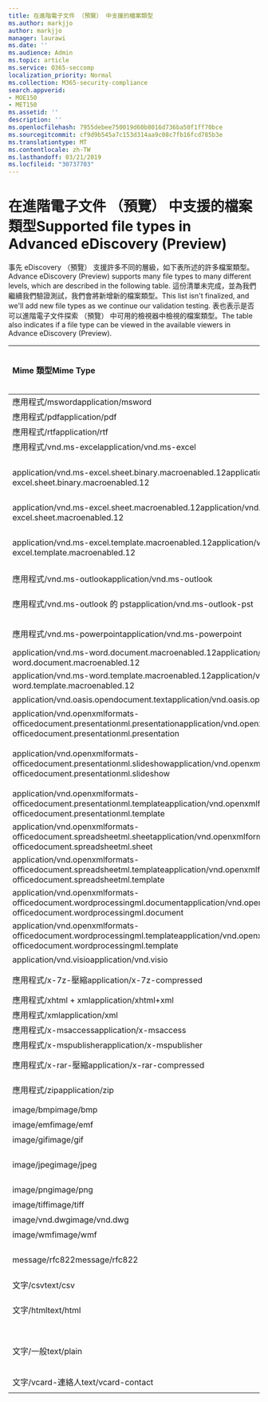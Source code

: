 ```yaml
---
title: 在進階電子文件 （預覽） 中支援的檔案類型
ms.author: markjjo
author: markjjo
manager: laurawi
ms.date: ''
ms.audience: Admin
ms.topic: article
ms.service: O365-seccomp
localization_priority: Normal
ms.collection: M365-security-compliance
search.appverid:
- MOE150
- MET150
ms.assetid: ''
description: ''
ms.openlocfilehash: 7955debee750019d60b8016d736ba50f1ff70bce
ms.sourcegitcommit: cf9d9b545a7c153d314aa9c08c7fb16fcd785b3e
ms.translationtype: MT
ms.contentlocale: zh-TW
ms.lasthandoff: 03/21/2019
ms.locfileid: "30737703"
---
```

# <a name="supported-file-types-in-advanced-ediscovery-preview"></a><span data-ttu-id="64eee-102">在進階電子文件 （預覽） 中支援的檔案類型</span><span class="sxs-lookup"><span data-stu-id="64eee-102">Supported file types in Advanced eDiscovery (Preview)</span></span>

<span data-ttu-id="64eee-103">事先 eDiscovery （預覽） 支援許多不同的層級，如下表所述的許多檔案類型。</span><span class="sxs-lookup"><span data-stu-id="64eee-103">Advance eDiscovery (Preview) supports many file types to many different levels, which are described in the following table.</span></span> <span data-ttu-id="64eee-104">這份清單未完成，並為我們繼續我們驗證測試，我們會將新增新的檔案類型。</span><span class="sxs-lookup"><span data-stu-id="64eee-104">This list isn't finalized, and we'll add new file types as we continue our validation testing.</span></span> <span data-ttu-id="64eee-105">表也表示是否可以進階電子文件探索 （預覽） 中可用的檢視器中檢視的檔案類型。</span><span class="sxs-lookup"><span data-stu-id="64eee-105">The table also indicates if a file type can be viewed in the available viewers in Advance eDiscovery (Preview).</span></span>

| <span data-ttu-id="64eee-106">Mime 類型</span><span class="sxs-lookup"><span data-stu-id="64eee-106">Mime Type</span></span> | <span data-ttu-id="64eee-107">檔案類別</span><span class="sxs-lookup"><span data-stu-id="64eee-107">File class</span></span> | <span data-ttu-id="64eee-108">原生檢視器</span><span class="sxs-lookup"><span data-stu-id="64eee-108">Native viewer</span></span> | <span data-ttu-id="64eee-109">文字檢視器</span><span class="sxs-lookup"><span data-stu-id="64eee-109">Text viewer</span></span> | <span data-ttu-id="64eee-110">加上註解檢視器</span><span class="sxs-lookup"><span data-stu-id="64eee-110">Annotate viewer</span></span> | <span data-ttu-id="64eee-111">容器擷取</span><span class="sxs-lookup"><span data-stu-id="64eee-111">Container extraction</span></span> | <span data-ttu-id="64eee-112">延伸模組</span><span class="sxs-lookup"><span data-stu-id="64eee-112">Extensions</span></span> |
| :- | :- | :- | :- | :- | :- | :- |
| <span data-ttu-id="64eee-113">應用程式/msword</span><span class="sxs-lookup"><span data-stu-id="64eee-113">application/msword</span></span> | <span data-ttu-id="64eee-114">Document</span><span class="sxs-lookup"><span data-stu-id="64eee-114">Document</span></span> | <span data-ttu-id="64eee-115">是</span><span class="sxs-lookup"><span data-stu-id="64eee-115">Yes</span></span> | <span data-ttu-id="64eee-116">是</span><span class="sxs-lookup"><span data-stu-id="64eee-116">Yes</span></span> | <span data-ttu-id="64eee-117">是</span><span class="sxs-lookup"><span data-stu-id="64eee-117">Yes</span></span> | <span data-ttu-id="64eee-118">否</span><span class="sxs-lookup"><span data-stu-id="64eee-118">No</span></span> | <span data-ttu-id="64eee-119">.doc;.dat</span><span class="sxs-lookup"><span data-stu-id="64eee-119">.doc; .dat</span></span> |
| <span data-ttu-id="64eee-120">應用程式/pdf</span><span class="sxs-lookup"><span data-stu-id="64eee-120">application/pdf</span></span> | <span data-ttu-id="64eee-121">Document</span><span class="sxs-lookup"><span data-stu-id="64eee-121">Document</span></span> | <span data-ttu-id="64eee-122">是</span><span class="sxs-lookup"><span data-stu-id="64eee-122">Yes</span></span> | <span data-ttu-id="64eee-123">是</span><span class="sxs-lookup"><span data-stu-id="64eee-123">Yes</span></span> | <span data-ttu-id="64eee-124">是</span><span class="sxs-lookup"><span data-stu-id="64eee-124">Yes</span></span> | <span data-ttu-id="64eee-125">否</span><span class="sxs-lookup"><span data-stu-id="64eee-125">No</span></span> | <span data-ttu-id="64eee-126">.pdf</span><span class="sxs-lookup"><span data-stu-id="64eee-126">.pdf</span></span> |
| <span data-ttu-id="64eee-127">應用程式/rtf</span><span class="sxs-lookup"><span data-stu-id="64eee-127">application/rtf</span></span> | <span data-ttu-id="64eee-128">Document</span><span class="sxs-lookup"><span data-stu-id="64eee-128">Document</span></span> | <span data-ttu-id="64eee-129">是</span><span class="sxs-lookup"><span data-stu-id="64eee-129">Yes</span></span> | <span data-ttu-id="64eee-130">是</span><span class="sxs-lookup"><span data-stu-id="64eee-130">Yes</span></span> | <span data-ttu-id="64eee-131">是</span><span class="sxs-lookup"><span data-stu-id="64eee-131">Yes</span></span> | <span data-ttu-id="64eee-132">否</span><span class="sxs-lookup"><span data-stu-id="64eee-132">No</span></span> | <span data-ttu-id="64eee-133">.rtf;。doc</span><span class="sxs-lookup"><span data-stu-id="64eee-133">.rtf;.doc</span></span> |
| <span data-ttu-id="64eee-134">應用程式/vnd.ms-excel</span><span class="sxs-lookup"><span data-stu-id="64eee-134">application/vnd.ms-excel</span></span> | <span data-ttu-id="64eee-135">Document</span><span class="sxs-lookup"><span data-stu-id="64eee-135">Document</span></span> | <span data-ttu-id="64eee-136">是</span><span class="sxs-lookup"><span data-stu-id="64eee-136">Yes</span></span> | <span data-ttu-id="64eee-137">是</span><span class="sxs-lookup"><span data-stu-id="64eee-137">Yes</span></span> | <span data-ttu-id="64eee-138">是</span><span class="sxs-lookup"><span data-stu-id="64eee-138">Yes</span></span> | <span data-ttu-id="64eee-139">否</span><span class="sxs-lookup"><span data-stu-id="64eee-139">No</span></span> | <span data-ttu-id="64eee-140">.xls;.dat</span><span class="sxs-lookup"><span data-stu-id="64eee-140">.xls; .dat</span></span> |
| <span data-ttu-id="64eee-141">application/vnd.ms-excel.sheet.binary.macroenabled.12</span><span class="sxs-lookup"><span data-stu-id="64eee-141">application/vnd.ms-excel.sheet.binary.macroenabled.12</span></span> | <span data-ttu-id="64eee-142">生產力 / Open Document 格式</span><span class="sxs-lookup"><span data-stu-id="64eee-142">Productivity / Open Document Format</span></span> | <span data-ttu-id="64eee-143">是</span><span class="sxs-lookup"><span data-stu-id="64eee-143">Yes</span></span> | <span data-ttu-id="64eee-144">是</span><span class="sxs-lookup"><span data-stu-id="64eee-144">Yes</span></span> | <span data-ttu-id="64eee-145">否</span><span class="sxs-lookup"><span data-stu-id="64eee-145">No</span></span> | <span data-ttu-id="64eee-146">否</span><span class="sxs-lookup"><span data-stu-id="64eee-146">No</span></span> | <span data-ttu-id="64eee-147">.xlsb</span><span class="sxs-lookup"><span data-stu-id="64eee-147">.xlsb</span></span> |
| <span data-ttu-id="64eee-148">application/vnd.ms-excel.sheet.macroenabled.12</span><span class="sxs-lookup"><span data-stu-id="64eee-148">application/vnd.ms-excel.sheet.macroenabled.12</span></span> | <span data-ttu-id="64eee-149">Document</span><span class="sxs-lookup"><span data-stu-id="64eee-149">Document</span></span> | <span data-ttu-id="64eee-150">是</span><span class="sxs-lookup"><span data-stu-id="64eee-150">Yes</span></span> | <span data-ttu-id="64eee-151">是</span><span class="sxs-lookup"><span data-stu-id="64eee-151">Yes</span></span> | <span data-ttu-id="64eee-152">是</span><span class="sxs-lookup"><span data-stu-id="64eee-152">Yes</span></span> | <span data-ttu-id="64eee-153">否</span><span class="sxs-lookup"><span data-stu-id="64eee-153">No</span></span> | <span data-ttu-id="64eee-154">.xlsm</span><span class="sxs-lookup"><span data-stu-id="64eee-154">.xlsm</span></span> |
| <span data-ttu-id="64eee-155">application/vnd.ms-excel.template.macroenabled.12</span><span class="sxs-lookup"><span data-stu-id="64eee-155">application/vnd.ms-excel.template.macroenabled.12</span></span> | <span data-ttu-id="64eee-156">生產力 / Open Document 格式</span><span class="sxs-lookup"><span data-stu-id="64eee-156">Productivity / Open Document Format</span></span> | <span data-ttu-id="64eee-157">否</span><span class="sxs-lookup"><span data-stu-id="64eee-157">No</span></span> | <span data-ttu-id="64eee-158">是</span><span class="sxs-lookup"><span data-stu-id="64eee-158">Yes</span></span> | <span data-ttu-id="64eee-159">否</span><span class="sxs-lookup"><span data-stu-id="64eee-159">No</span></span> | <span data-ttu-id="64eee-160">否</span><span class="sxs-lookup"><span data-stu-id="64eee-160">No</span></span> | <span data-ttu-id="64eee-161">.xltm</span><span class="sxs-lookup"><span data-stu-id="64eee-161">.xltm</span></span> |
| <span data-ttu-id="64eee-162">應用程式/vnd.ms-outlook</span><span class="sxs-lookup"><span data-stu-id="64eee-162">application/vnd.ms-outlook</span></span> | <span data-ttu-id="64eee-163">生產力</span><span class="sxs-lookup"><span data-stu-id="64eee-163">Productivity</span></span> | <span data-ttu-id="64eee-164">否</span><span class="sxs-lookup"><span data-stu-id="64eee-164">No</span></span> | <span data-ttu-id="64eee-165">否</span><span class="sxs-lookup"><span data-stu-id="64eee-165">No</span></span> | <span data-ttu-id="64eee-166">否</span><span class="sxs-lookup"><span data-stu-id="64eee-166">No</span></span> | <span data-ttu-id="64eee-167">否</span><span class="sxs-lookup"><span data-stu-id="64eee-167">No</span></span> | <span data-ttu-id="64eee-168">.msg</span><span class="sxs-lookup"><span data-stu-id="64eee-168">.msg</span></span> |
| <span data-ttu-id="64eee-169">應用程式/vnd.ms-outlook 的 pst</span><span class="sxs-lookup"><span data-stu-id="64eee-169">application/vnd.ms-outlook-pst</span></span> | <span data-ttu-id="64eee-170">生產力 / 共同作業</span><span class="sxs-lookup"><span data-stu-id="64eee-170">Productivity / Collaboration</span></span> | <span data-ttu-id="64eee-171">否</span><span class="sxs-lookup"><span data-stu-id="64eee-171">No</span></span> | <span data-ttu-id="64eee-172">否</span><span class="sxs-lookup"><span data-stu-id="64eee-172">No</span></span> | <span data-ttu-id="64eee-173">否</span><span class="sxs-lookup"><span data-stu-id="64eee-173">No</span></span> | <span data-ttu-id="64eee-174">是</span><span class="sxs-lookup"><span data-stu-id="64eee-174">Yes</span></span> | <span data-ttu-id="64eee-175">.pst</span><span class="sxs-lookup"><span data-stu-id="64eee-175">.pst</span></span> |
| <span data-ttu-id="64eee-176">應用程式/vnd.ms-powerpoint</span><span class="sxs-lookup"><span data-stu-id="64eee-176">application/vnd.ms-powerpoint</span></span> | <span data-ttu-id="64eee-177">Document</span><span class="sxs-lookup"><span data-stu-id="64eee-177">Document</span></span> | <span data-ttu-id="64eee-178">是</span><span class="sxs-lookup"><span data-stu-id="64eee-178">Yes</span></span> | <span data-ttu-id="64eee-179">是</span><span class="sxs-lookup"><span data-stu-id="64eee-179">Yes</span></span> | <span data-ttu-id="64eee-180">是</span><span class="sxs-lookup"><span data-stu-id="64eee-180">Yes</span></span> | <span data-ttu-id="64eee-181">否</span><span class="sxs-lookup"><span data-stu-id="64eee-181">No</span></span> | <span data-ttu-id="64eee-182">.ppt，.pps;。pot</span><span class="sxs-lookup"><span data-stu-id="64eee-182">.ppt; .pps;.pot</span></span> |
| <span data-ttu-id="64eee-183">application/vnd.ms-word.document.macroenabled.12</span><span class="sxs-lookup"><span data-stu-id="64eee-183">application/vnd.ms-word.document.macroenabled.12</span></span> | <span data-ttu-id="64eee-184">Document</span><span class="sxs-lookup"><span data-stu-id="64eee-184">Document</span></span> | <span data-ttu-id="64eee-185">是</span><span class="sxs-lookup"><span data-stu-id="64eee-185">Yes</span></span> | <span data-ttu-id="64eee-186">是</span><span class="sxs-lookup"><span data-stu-id="64eee-186">Yes</span></span> | <span data-ttu-id="64eee-187">是</span><span class="sxs-lookup"><span data-stu-id="64eee-187">Yes</span></span> | <span data-ttu-id="64eee-188">否</span><span class="sxs-lookup"><span data-stu-id="64eee-188">No</span></span> | <span data-ttu-id="64eee-189">.docm</span><span class="sxs-lookup"><span data-stu-id="64eee-189">.docm</span></span> |
| <span data-ttu-id="64eee-190">application/vnd.ms-word.template.macroenabled.12</span><span class="sxs-lookup"><span data-stu-id="64eee-190">application/vnd.ms-word.template.macroenabled.12</span></span> | <span data-ttu-id="64eee-191">Document</span><span class="sxs-lookup"><span data-stu-id="64eee-191">Document</span></span> | <span data-ttu-id="64eee-192">是</span><span class="sxs-lookup"><span data-stu-id="64eee-192">Yes</span></span> | <span data-ttu-id="64eee-193">是</span><span class="sxs-lookup"><span data-stu-id="64eee-193">Yes</span></span> | <span data-ttu-id="64eee-194">是</span><span class="sxs-lookup"><span data-stu-id="64eee-194">Yes</span></span> | <span data-ttu-id="64eee-195">否</span><span class="sxs-lookup"><span data-stu-id="64eee-195">No</span></span> | <span data-ttu-id="64eee-196">.dotm</span><span class="sxs-lookup"><span data-stu-id="64eee-196">.dotm</span></span> |
| <span data-ttu-id="64eee-197">application/vnd.oasis.opendocument.text</span><span class="sxs-lookup"><span data-stu-id="64eee-197">application/vnd.oasis.opendocument.text</span></span> | <span data-ttu-id="64eee-198">Document</span><span class="sxs-lookup"><span data-stu-id="64eee-198">Document</span></span> | <span data-ttu-id="64eee-199">是</span><span class="sxs-lookup"><span data-stu-id="64eee-199">Yes</span></span> | <span data-ttu-id="64eee-200">是</span><span class="sxs-lookup"><span data-stu-id="64eee-200">Yes</span></span> | <span data-ttu-id="64eee-201">是</span><span class="sxs-lookup"><span data-stu-id="64eee-201">Yes</span></span> | <span data-ttu-id="64eee-202">否</span><span class="sxs-lookup"><span data-stu-id="64eee-202">No</span></span> | <span data-ttu-id="64eee-203">.odt;</span><span class="sxs-lookup"><span data-stu-id="64eee-203">.odt;</span></span>  |
| <span data-ttu-id="64eee-204">application/vnd.openxmlformats-officedocument.presentationml.presentation</span><span class="sxs-lookup"><span data-stu-id="64eee-204">application/vnd.openxmlformats-officedocument.presentationml.presentation</span></span> | <span data-ttu-id="64eee-205">Document</span><span class="sxs-lookup"><span data-stu-id="64eee-205">Document</span></span> | <span data-ttu-id="64eee-206">是</span><span class="sxs-lookup"><span data-stu-id="64eee-206">Yes</span></span> | <span data-ttu-id="64eee-207">是</span><span class="sxs-lookup"><span data-stu-id="64eee-207">Yes</span></span> | <span data-ttu-id="64eee-208">是</span><span class="sxs-lookup"><span data-stu-id="64eee-208">Yes</span></span> | <span data-ttu-id="64eee-209">否</span><span class="sxs-lookup"><span data-stu-id="64eee-209">No</span></span> | <span data-ttu-id="64eee-210">.pptx</span><span class="sxs-lookup"><span data-stu-id="64eee-210">.pptx</span></span> |
| <span data-ttu-id="64eee-211">application/vnd.openxmlformats-officedocument.presentationml.slideshow</span><span class="sxs-lookup"><span data-stu-id="64eee-211">application/vnd.openxmlformats-officedocument.presentationml.slideshow</span></span> | <span data-ttu-id="64eee-212">生產力 / Open Document 格式</span><span class="sxs-lookup"><span data-stu-id="64eee-212">Productivity / Open Document Format</span></span> | <span data-ttu-id="64eee-213">是</span><span class="sxs-lookup"><span data-stu-id="64eee-213">Yes</span></span> | <span data-ttu-id="64eee-214">是</span><span class="sxs-lookup"><span data-stu-id="64eee-214">Yes</span></span> | <span data-ttu-id="64eee-215">是</span><span class="sxs-lookup"><span data-stu-id="64eee-215">Yes</span></span> | <span data-ttu-id="64eee-216">否</span><span class="sxs-lookup"><span data-stu-id="64eee-216">No</span></span> | <span data-ttu-id="64eee-217">.ppsx</span><span class="sxs-lookup"><span data-stu-id="64eee-217">.ppsx</span></span> |
| <span data-ttu-id="64eee-218">application/vnd.openxmlformats-officedocument.presentationml.template</span><span class="sxs-lookup"><span data-stu-id="64eee-218">application/vnd.openxmlformats-officedocument.presentationml.template</span></span> | <span data-ttu-id="64eee-219">Document</span><span class="sxs-lookup"><span data-stu-id="64eee-219">Document</span></span> | <span data-ttu-id="64eee-220">是</span><span class="sxs-lookup"><span data-stu-id="64eee-220">Yes</span></span> | <span data-ttu-id="64eee-221">是</span><span class="sxs-lookup"><span data-stu-id="64eee-221">Yes</span></span> | <span data-ttu-id="64eee-222">是</span><span class="sxs-lookup"><span data-stu-id="64eee-222">Yes</span></span> | <span data-ttu-id="64eee-223">否</span><span class="sxs-lookup"><span data-stu-id="64eee-223">No</span></span> | <span data-ttu-id="64eee-224">.potx</span><span class="sxs-lookup"><span data-stu-id="64eee-224">.potx</span></span> |
| <span data-ttu-id="64eee-225">application/vnd.openxmlformats-officedocument.spreadsheetml.sheet</span><span class="sxs-lookup"><span data-stu-id="64eee-225">application/vnd.openxmlformats-officedocument.spreadsheetml.sheet</span></span> | <span data-ttu-id="64eee-226">Document</span><span class="sxs-lookup"><span data-stu-id="64eee-226">Document</span></span> | <span data-ttu-id="64eee-227">是</span><span class="sxs-lookup"><span data-stu-id="64eee-227">Yes</span></span> | <span data-ttu-id="64eee-228">是</span><span class="sxs-lookup"><span data-stu-id="64eee-228">Yes</span></span> | <span data-ttu-id="64eee-229">是</span><span class="sxs-lookup"><span data-stu-id="64eee-229">Yes</span></span> | <span data-ttu-id="64eee-230">否</span><span class="sxs-lookup"><span data-stu-id="64eee-230">No</span></span> | <span data-ttu-id="64eee-231">.xlsx</span><span class="sxs-lookup"><span data-stu-id="64eee-231">.xlsx</span></span> |
| <span data-ttu-id="64eee-232">application/vnd.openxmlformats-officedocument.spreadsheetml.template</span><span class="sxs-lookup"><span data-stu-id="64eee-232">application/vnd.openxmlformats-officedocument.spreadsheetml.template</span></span> | <span data-ttu-id="64eee-233">Document</span><span class="sxs-lookup"><span data-stu-id="64eee-233">Document</span></span> | <span data-ttu-id="64eee-234">是</span><span class="sxs-lookup"><span data-stu-id="64eee-234">Yes</span></span> | <span data-ttu-id="64eee-235">是</span><span class="sxs-lookup"><span data-stu-id="64eee-235">Yes</span></span> | <span data-ttu-id="64eee-236">是</span><span class="sxs-lookup"><span data-stu-id="64eee-236">Yes</span></span> | <span data-ttu-id="64eee-237">否</span><span class="sxs-lookup"><span data-stu-id="64eee-237">No</span></span> | <span data-ttu-id="64eee-238">.xltx</span><span class="sxs-lookup"><span data-stu-id="64eee-238">.xltx</span></span> |
| <span data-ttu-id="64eee-239">application/vnd.openxmlformats-officedocument.wordprocessingml.document</span><span class="sxs-lookup"><span data-stu-id="64eee-239">application/vnd.openxmlformats-officedocument.wordprocessingml.document</span></span> | <span data-ttu-id="64eee-240">Document</span><span class="sxs-lookup"><span data-stu-id="64eee-240">Document</span></span> | <span data-ttu-id="64eee-241">是</span><span class="sxs-lookup"><span data-stu-id="64eee-241">Yes</span></span> | <span data-ttu-id="64eee-242">是</span><span class="sxs-lookup"><span data-stu-id="64eee-242">Yes</span></span> | <span data-ttu-id="64eee-243">是</span><span class="sxs-lookup"><span data-stu-id="64eee-243">Yes</span></span> | <span data-ttu-id="64eee-244">否</span><span class="sxs-lookup"><span data-stu-id="64eee-244">No</span></span> | <span data-ttu-id="64eee-245">.docx</span><span class="sxs-lookup"><span data-stu-id="64eee-245">.docx</span></span> |
| <span data-ttu-id="64eee-246">application/vnd.openxmlformats-officedocument.wordprocessingml.template</span><span class="sxs-lookup"><span data-stu-id="64eee-246">application/vnd.openxmlformats-officedocument.wordprocessingml.template</span></span> | <span data-ttu-id="64eee-247">Document</span><span class="sxs-lookup"><span data-stu-id="64eee-247">Document</span></span> | <span data-ttu-id="64eee-248">是</span><span class="sxs-lookup"><span data-stu-id="64eee-248">Yes</span></span> | <span data-ttu-id="64eee-249">是</span><span class="sxs-lookup"><span data-stu-id="64eee-249">Yes</span></span> | <span data-ttu-id="64eee-250">是</span><span class="sxs-lookup"><span data-stu-id="64eee-250">Yes</span></span> | <span data-ttu-id="64eee-251">否</span><span class="sxs-lookup"><span data-stu-id="64eee-251">No</span></span> | <span data-ttu-id="64eee-252">.dotx</span><span class="sxs-lookup"><span data-stu-id="64eee-252">.dotx</span></span> |
| <span data-ttu-id="64eee-253">application/vnd.visio</span><span class="sxs-lookup"><span data-stu-id="64eee-253">application/vnd.visio</span></span> | <span data-ttu-id="64eee-254">Document</span><span class="sxs-lookup"><span data-stu-id="64eee-254">Document</span></span> | <span data-ttu-id="64eee-255">是</span><span class="sxs-lookup"><span data-stu-id="64eee-255">Yes</span></span> | <span data-ttu-id="64eee-256">是</span><span class="sxs-lookup"><span data-stu-id="64eee-256">Yes</span></span> | <span data-ttu-id="64eee-257">是</span><span class="sxs-lookup"><span data-stu-id="64eee-257">Yes</span></span> | <span data-ttu-id="64eee-258">否</span><span class="sxs-lookup"><span data-stu-id="64eee-258">No</span></span> | <span data-ttu-id="64eee-259">.vsd</span><span class="sxs-lookup"><span data-stu-id="64eee-259">.vsd</span></span> |
| <span data-ttu-id="64eee-260">應用程式/x-7z-壓縮</span><span class="sxs-lookup"><span data-stu-id="64eee-260">application/x-7z-compressed</span></span> | <span data-ttu-id="64eee-261">封存 / 容器</span><span class="sxs-lookup"><span data-stu-id="64eee-261">Archive / Container</span></span> | <span data-ttu-id="64eee-262">否</span><span class="sxs-lookup"><span data-stu-id="64eee-262">No</span></span> | <span data-ttu-id="64eee-263">否</span><span class="sxs-lookup"><span data-stu-id="64eee-263">No</span></span> | <span data-ttu-id="64eee-264">否</span><span class="sxs-lookup"><span data-stu-id="64eee-264">No</span></span> | <span data-ttu-id="64eee-265">是</span><span class="sxs-lookup"><span data-stu-id="64eee-265">Yes</span></span> | <span data-ttu-id="64eee-266">.7z</span><span class="sxs-lookup"><span data-stu-id="64eee-266">.7z</span></span> |
| <span data-ttu-id="64eee-267">應用程式/xhtml + xml</span><span class="sxs-lookup"><span data-stu-id="64eee-267">application/xhtml+xml</span></span> | <span data-ttu-id="64eee-268">Document</span><span class="sxs-lookup"><span data-stu-id="64eee-268">Document</span></span> | <span data-ttu-id="64eee-269">是</span><span class="sxs-lookup"><span data-stu-id="64eee-269">Yes</span></span> | <span data-ttu-id="64eee-270">是</span><span class="sxs-lookup"><span data-stu-id="64eee-270">Yes</span></span> | <span data-ttu-id="64eee-271">是</span><span class="sxs-lookup"><span data-stu-id="64eee-271">Yes</span></span> | <span data-ttu-id="64eee-272">否</span><span class="sxs-lookup"><span data-stu-id="64eee-272">No</span></span> | <span data-ttu-id="64eee-273">.xhtml</span><span class="sxs-lookup"><span data-stu-id="64eee-273">.xhtml</span></span> |
| <span data-ttu-id="64eee-274">應用程式/xml</span><span class="sxs-lookup"><span data-stu-id="64eee-274">application/xml</span></span> | <span data-ttu-id="64eee-275">Document</span><span class="sxs-lookup"><span data-stu-id="64eee-275">Document</span></span> | <span data-ttu-id="64eee-276">是</span><span class="sxs-lookup"><span data-stu-id="64eee-276">Yes</span></span> | <span data-ttu-id="64eee-277">是</span><span class="sxs-lookup"><span data-stu-id="64eee-277">Yes</span></span> | <span data-ttu-id="64eee-278">是</span><span class="sxs-lookup"><span data-stu-id="64eee-278">Yes</span></span> | <span data-ttu-id="64eee-279">否</span><span class="sxs-lookup"><span data-stu-id="64eee-279">No</span></span> | <span data-ttu-id="64eee-280">.xml</span><span class="sxs-lookup"><span data-stu-id="64eee-280">.xml</span></span> |
| <span data-ttu-id="64eee-281">應用程式/x-msaccess</span><span class="sxs-lookup"><span data-stu-id="64eee-281">application/x-msaccess</span></span> | <span data-ttu-id="64eee-282">Document</span><span class="sxs-lookup"><span data-stu-id="64eee-282">Document</span></span> | <span data-ttu-id="64eee-283">是</span><span class="sxs-lookup"><span data-stu-id="64eee-283">Yes</span></span> | <span data-ttu-id="64eee-284">是</span><span class="sxs-lookup"><span data-stu-id="64eee-284">Yes</span></span> | <span data-ttu-id="64eee-285">是</span><span class="sxs-lookup"><span data-stu-id="64eee-285">Yes</span></span> | <span data-ttu-id="64eee-286">否</span><span class="sxs-lookup"><span data-stu-id="64eee-286">No</span></span> | <span data-ttu-id="64eee-287">.mdb</span><span class="sxs-lookup"><span data-stu-id="64eee-287">.mdb</span></span> |
| <span data-ttu-id="64eee-288">應用程式/x-mspublisher</span><span class="sxs-lookup"><span data-stu-id="64eee-288">application/x-mspublisher</span></span> | <span data-ttu-id="64eee-289">Document</span><span class="sxs-lookup"><span data-stu-id="64eee-289">Document</span></span> | <span data-ttu-id="64eee-290">是</span><span class="sxs-lookup"><span data-stu-id="64eee-290">Yes</span></span> | <span data-ttu-id="64eee-291">是</span><span class="sxs-lookup"><span data-stu-id="64eee-291">Yes</span></span> | <span data-ttu-id="64eee-292">是</span><span class="sxs-lookup"><span data-stu-id="64eee-292">Yes</span></span> | <span data-ttu-id="64eee-293">否</span><span class="sxs-lookup"><span data-stu-id="64eee-293">No</span></span> | <span data-ttu-id="64eee-294">.pub</span><span class="sxs-lookup"><span data-stu-id="64eee-294">.pub</span></span> |
| <span data-ttu-id="64eee-295">應用程式/x-rar-壓縮</span><span class="sxs-lookup"><span data-stu-id="64eee-295">application/x-rar-compressed</span></span> | <span data-ttu-id="64eee-296">封存 / 容器</span><span class="sxs-lookup"><span data-stu-id="64eee-296">Archive / Container</span></span> | <span data-ttu-id="64eee-297">否</span><span class="sxs-lookup"><span data-stu-id="64eee-297">No</span></span> | <span data-ttu-id="64eee-298">否</span><span class="sxs-lookup"><span data-stu-id="64eee-298">No</span></span> | <span data-ttu-id="64eee-299">否</span><span class="sxs-lookup"><span data-stu-id="64eee-299">No</span></span> | <span data-ttu-id="64eee-300">是</span><span class="sxs-lookup"><span data-stu-id="64eee-300">Yes</span></span> | <span data-ttu-id="64eee-301">.rar</span><span class="sxs-lookup"><span data-stu-id="64eee-301">.rar</span></span> |
| <span data-ttu-id="64eee-302">應用程式/zip</span><span class="sxs-lookup"><span data-stu-id="64eee-302">application/zip</span></span> | <span data-ttu-id="64eee-303">封存 / 容器</span><span class="sxs-lookup"><span data-stu-id="64eee-303">Archive / Container</span></span> | <span data-ttu-id="64eee-304">否</span><span class="sxs-lookup"><span data-stu-id="64eee-304">No</span></span> | <span data-ttu-id="64eee-305">否</span><span class="sxs-lookup"><span data-stu-id="64eee-305">No</span></span> | <span data-ttu-id="64eee-306">否</span><span class="sxs-lookup"><span data-stu-id="64eee-306">No</span></span> | <span data-ttu-id="64eee-307">是</span><span class="sxs-lookup"><span data-stu-id="64eee-307">Yes</span></span> | <span data-ttu-id="64eee-308">.zip</span><span class="sxs-lookup"><span data-stu-id="64eee-308">.zip</span></span> |
| <span data-ttu-id="64eee-309">image/bmp</span><span class="sxs-lookup"><span data-stu-id="64eee-309">image/bmp</span></span> | <span data-ttu-id="64eee-310">影像</span><span class="sxs-lookup"><span data-stu-id="64eee-310">Image</span></span> | <span data-ttu-id="64eee-311">是</span><span class="sxs-lookup"><span data-stu-id="64eee-311">Yes</span></span> | <span data-ttu-id="64eee-312">是</span><span class="sxs-lookup"><span data-stu-id="64eee-312">Yes</span></span> | <span data-ttu-id="64eee-313">是</span><span class="sxs-lookup"><span data-stu-id="64eee-313">Yes</span></span> | <span data-ttu-id="64eee-314">否</span><span class="sxs-lookup"><span data-stu-id="64eee-314">No</span></span> | <span data-ttu-id="64eee-315">.bmp</span><span class="sxs-lookup"><span data-stu-id="64eee-315">.bmp</span></span> |
| <span data-ttu-id="64eee-316">image/emf</span><span class="sxs-lookup"><span data-stu-id="64eee-316">image/emf</span></span> | <span data-ttu-id="64eee-317">影像</span><span class="sxs-lookup"><span data-stu-id="64eee-317">Image</span></span> | <span data-ttu-id="64eee-318">是</span><span class="sxs-lookup"><span data-stu-id="64eee-318">Yes</span></span> | <span data-ttu-id="64eee-319">是</span><span class="sxs-lookup"><span data-stu-id="64eee-319">Yes</span></span> | <span data-ttu-id="64eee-320">是</span><span class="sxs-lookup"><span data-stu-id="64eee-320">Yes</span></span> | <span data-ttu-id="64eee-321">否</span><span class="sxs-lookup"><span data-stu-id="64eee-321">No</span></span> | <span data-ttu-id="64eee-322">.emf</span><span class="sxs-lookup"><span data-stu-id="64eee-322">.emf</span></span> |
| <span data-ttu-id="64eee-323">image/gif</span><span class="sxs-lookup"><span data-stu-id="64eee-323">image/gif</span></span> | <span data-ttu-id="64eee-324">Document</span><span class="sxs-lookup"><span data-stu-id="64eee-324">Document</span></span> | <span data-ttu-id="64eee-325">是</span><span class="sxs-lookup"><span data-stu-id="64eee-325">Yes</span></span> | <span data-ttu-id="64eee-326">是</span><span class="sxs-lookup"><span data-stu-id="64eee-326">Yes</span></span> | <span data-ttu-id="64eee-327">是</span><span class="sxs-lookup"><span data-stu-id="64eee-327">Yes</span></span> | <span data-ttu-id="64eee-328">否</span><span class="sxs-lookup"><span data-stu-id="64eee-328">No</span></span> | <span data-ttu-id="64eee-329">.gif</span><span class="sxs-lookup"><span data-stu-id="64eee-329">.gif</span></span> |
| <span data-ttu-id="64eee-330">image/jpeg</span><span class="sxs-lookup"><span data-stu-id="64eee-330">image/jpeg</span></span> | <span data-ttu-id="64eee-331">影像</span><span class="sxs-lookup"><span data-stu-id="64eee-331">Image</span></span> | <span data-ttu-id="64eee-332">是</span><span class="sxs-lookup"><span data-stu-id="64eee-332">Yes</span></span> | <span data-ttu-id="64eee-333">是</span><span class="sxs-lookup"><span data-stu-id="64eee-333">Yes</span></span> | <span data-ttu-id="64eee-334">是</span><span class="sxs-lookup"><span data-stu-id="64eee-334">Yes</span></span> | <span data-ttu-id="64eee-335">否</span><span class="sxs-lookup"><span data-stu-id="64eee-335">No</span></span> | <span data-ttu-id="64eee-336">.jpg、.jpeg、.dat;。jpgt</span><span class="sxs-lookup"><span data-stu-id="64eee-336">.jpg; .jpeg; .dat;.jpgt</span></span> |
| <span data-ttu-id="64eee-337">image/png</span><span class="sxs-lookup"><span data-stu-id="64eee-337">image/png</span></span> | <span data-ttu-id="64eee-338">影像</span><span class="sxs-lookup"><span data-stu-id="64eee-338">Image</span></span> | <span data-ttu-id="64eee-339">是</span><span class="sxs-lookup"><span data-stu-id="64eee-339">Yes</span></span> | <span data-ttu-id="64eee-340">是</span><span class="sxs-lookup"><span data-stu-id="64eee-340">Yes</span></span> | <span data-ttu-id="64eee-341">是</span><span class="sxs-lookup"><span data-stu-id="64eee-341">Yes</span></span> | <span data-ttu-id="64eee-342">否</span><span class="sxs-lookup"><span data-stu-id="64eee-342">No</span></span> | <span data-ttu-id="64eee-343">.png</span><span class="sxs-lookup"><span data-stu-id="64eee-343">.png</span></span> |
| <span data-ttu-id="64eee-344">image/tiff</span><span class="sxs-lookup"><span data-stu-id="64eee-344">image/tiff</span></span> | <span data-ttu-id="64eee-345">影像</span><span class="sxs-lookup"><span data-stu-id="64eee-345">Image</span></span> | <span data-ttu-id="64eee-346">是</span><span class="sxs-lookup"><span data-stu-id="64eee-346">Yes</span></span> | <span data-ttu-id="64eee-347">是</span><span class="sxs-lookup"><span data-stu-id="64eee-347">Yes</span></span> | <span data-ttu-id="64eee-348">是</span><span class="sxs-lookup"><span data-stu-id="64eee-348">Yes</span></span> | <span data-ttu-id="64eee-349">否</span><span class="sxs-lookup"><span data-stu-id="64eee-349">No</span></span> | <span data-ttu-id="64eee-350">.tif</span><span class="sxs-lookup"><span data-stu-id="64eee-350">.tif</span></span> |
| <span data-ttu-id="64eee-351">image/vnd.dwg</span><span class="sxs-lookup"><span data-stu-id="64eee-351">image/vnd.dwg</span></span> | <span data-ttu-id="64eee-352">Document</span><span class="sxs-lookup"><span data-stu-id="64eee-352">Document</span></span> | <span data-ttu-id="64eee-353">是</span><span class="sxs-lookup"><span data-stu-id="64eee-353">Yes</span></span> | <span data-ttu-id="64eee-354">是</span><span class="sxs-lookup"><span data-stu-id="64eee-354">Yes</span></span> | <span data-ttu-id="64eee-355">是</span><span class="sxs-lookup"><span data-stu-id="64eee-355">Yes</span></span> | <span data-ttu-id="64eee-356">否</span><span class="sxs-lookup"><span data-stu-id="64eee-356">No</span></span> | <span data-ttu-id="64eee-357">.dwg;。dxf;</span><span class="sxs-lookup"><span data-stu-id="64eee-357">.dwg;.dxf;</span></span> |
| <span data-ttu-id="64eee-358">image/wmf</span><span class="sxs-lookup"><span data-stu-id="64eee-358">image/wmf</span></span> | <span data-ttu-id="64eee-359">Document</span><span class="sxs-lookup"><span data-stu-id="64eee-359">Document</span></span> | <span data-ttu-id="64eee-360">是</span><span class="sxs-lookup"><span data-stu-id="64eee-360">Yes</span></span> | <span data-ttu-id="64eee-361">是</span><span class="sxs-lookup"><span data-stu-id="64eee-361">Yes</span></span> | <span data-ttu-id="64eee-362">是</span><span class="sxs-lookup"><span data-stu-id="64eee-362">Yes</span></span> | <span data-ttu-id="64eee-363">否</span><span class="sxs-lookup"><span data-stu-id="64eee-363">No</span></span> | <span data-ttu-id="64eee-364">.wmf</span><span class="sxs-lookup"><span data-stu-id="64eee-364">.wmf</span></span> |
| <span data-ttu-id="64eee-365">message/rfc822</span><span class="sxs-lookup"><span data-stu-id="64eee-365">message/rfc822</span></span> | <span data-ttu-id="64eee-366">生產力 / 共同作業</span><span class="sxs-lookup"><span data-stu-id="64eee-366">Productivity / Collaboration</span></span> | <span data-ttu-id="64eee-367">否</span><span class="sxs-lookup"><span data-stu-id="64eee-367">No</span></span> | <span data-ttu-id="64eee-368">否</span><span class="sxs-lookup"><span data-stu-id="64eee-368">No</span></span> | <span data-ttu-id="64eee-369">否</span><span class="sxs-lookup"><span data-stu-id="64eee-369">No</span></span> | <span data-ttu-id="64eee-370">否</span><span class="sxs-lookup"><span data-stu-id="64eee-370">No</span></span> | <span data-ttu-id="64eee-371">.eml</span><span class="sxs-lookup"><span data-stu-id="64eee-371">.eml</span></span> |
| <span data-ttu-id="64eee-372">文字/csv</span><span class="sxs-lookup"><span data-stu-id="64eee-372">text/csv</span></span> | <span data-ttu-id="64eee-373">Document</span><span class="sxs-lookup"><span data-stu-id="64eee-373">Document</span></span> | <span data-ttu-id="64eee-374">是</span><span class="sxs-lookup"><span data-stu-id="64eee-374">Yes</span></span> | <span data-ttu-id="64eee-375">是</span><span class="sxs-lookup"><span data-stu-id="64eee-375">Yes</span></span> | <span data-ttu-id="64eee-376">是</span><span class="sxs-lookup"><span data-stu-id="64eee-376">Yes</span></span> | <span data-ttu-id="64eee-377">否</span><span class="sxs-lookup"><span data-stu-id="64eee-377">No</span></span> | <span data-ttu-id="64eee-378">.csv</span><span class="sxs-lookup"><span data-stu-id="64eee-378">.csv</span></span> |
| <span data-ttu-id="64eee-379">文字/html</span><span class="sxs-lookup"><span data-stu-id="64eee-379">text/html</span></span> | <span data-ttu-id="64eee-380">Document</span><span class="sxs-lookup"><span data-stu-id="64eee-380">Document</span></span> | <span data-ttu-id="64eee-381">是</span><span class="sxs-lookup"><span data-stu-id="64eee-381">Yes</span></span> | <span data-ttu-id="64eee-382">是</span><span class="sxs-lookup"><span data-stu-id="64eee-382">Yes</span></span> | <span data-ttu-id="64eee-383">是</span><span class="sxs-lookup"><span data-stu-id="64eee-383">Yes</span></span> | <span data-ttu-id="64eee-384">否</span><span class="sxs-lookup"><span data-stu-id="64eee-384">No</span></span> | <span data-ttu-id="64eee-385">.html;。shtml;.htm</span><span class="sxs-lookup"><span data-stu-id="64eee-385">.html;.shtml; .htm</span></span> |
| <span data-ttu-id="64eee-386">文字/一般</span><span class="sxs-lookup"><span data-stu-id="64eee-386">text/plain</span></span> | <span data-ttu-id="64eee-387">Document</span><span class="sxs-lookup"><span data-stu-id="64eee-387">Document</span></span> | <span data-ttu-id="64eee-388">是</span><span class="sxs-lookup"><span data-stu-id="64eee-388">Yes</span></span> | <span data-ttu-id="64eee-389">是</span><span class="sxs-lookup"><span data-stu-id="64eee-389">Yes</span></span> | <span data-ttu-id="64eee-390">是</span><span class="sxs-lookup"><span data-stu-id="64eee-390">Yes</span></span> | <span data-ttu-id="64eee-391">否</span><span class="sxs-lookup"><span data-stu-id="64eee-391">No</span></span> | <span data-ttu-id="64eee-392">.txt;.css;。詐騙、.pl、.csv、.dat</span><span class="sxs-lookup"><span data-stu-id="64eee-392">.txt; .css;.con; .pl; .csv; .dat</span></span> |
| <span data-ttu-id="64eee-393">文字/vcard-連絡人</span><span class="sxs-lookup"><span data-stu-id="64eee-393">text/vcard-contact</span></span> | <span data-ttu-id="64eee-394">Document</span><span class="sxs-lookup"><span data-stu-id="64eee-394">Document</span></span> | <span data-ttu-id="64eee-395">是</span><span class="sxs-lookup"><span data-stu-id="64eee-395">Yes</span></span> | <span data-ttu-id="64eee-396">是</span><span class="sxs-lookup"><span data-stu-id="64eee-396">Yes</span></span> | <span data-ttu-id="64eee-397">是</span><span class="sxs-lookup"><span data-stu-id="64eee-397">Yes</span></span> | <span data-ttu-id="64eee-398">否</span><span class="sxs-lookup"><span data-stu-id="64eee-398">No</span></span> | <span data-ttu-id="64eee-399">.vcf</span><span class="sxs-lookup"><span data-stu-id="64eee-399">.vcf</span></span> |
||||||||